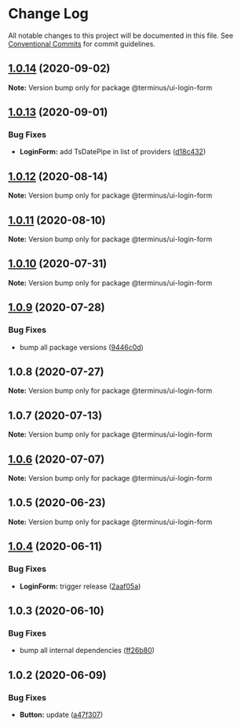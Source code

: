 # Change Log

All notable changes to this project will be documented in this file.
See [Conventional Commits](https://conventionalcommits.org) for commit guidelines.

## [1.0.14](https://github.com/GetTerminus/terminus-oss/compare/@terminus/ui-login-form@1.0.13...@terminus/ui-login-form@1.0.14) (2020-09-02)

**Note:** Version bump only for package @terminus/ui-login-form





## [1.0.13](https://github.com/GetTerminus/terminus-oss/compare/@terminus/ui-login-form@1.0.12...@terminus/ui-login-form@1.0.13) (2020-09-01)


### Bug Fixes

* **LoginForm:** add TsDatePipe in list of providers ([d18c432](https://github.com/GetTerminus/terminus-oss/commit/d18c432d468ee44d0cb586df16650b19af8666f5))





## [1.0.12](https://github.com/GetTerminus/terminus-oss/compare/@terminus/ui-login-form@1.0.11...@terminus/ui-login-form@1.0.12) (2020-08-14)

**Note:** Version bump only for package @terminus/ui-login-form





## [1.0.11](https://github.com/GetTerminus/terminus-oss/compare/@terminus/ui-login-form@1.0.10...@terminus/ui-login-form@1.0.11) (2020-08-10)

**Note:** Version bump only for package @terminus/ui-login-form

## [1.0.10](https://github.com/GetTerminus/terminus-oss/compare/@terminus/ui-login-form@1.0.9...@terminus/ui-login-form@1.0.10) (2020-07-31)

**Note:** Version bump only for package @terminus/ui-login-form

## [1.0.9](https://github.com/GetTerminus/terminus-oss/compare/@terminus/ui-login-form@1.0.8...@terminus/ui-login-form@1.0.9) (2020-07-28)

### Bug Fixes

* bump all package versions ([9446c0d](https://github.com/GetTerminus/terminus-oss/commit/9446c0d5cde3bd693cfba7cabbfd2db443a47b00))

## 1.0.8 (2020-07-27)

**Note:** Version bump only for package @terminus/ui-login-form

## 1.0.7 (2020-07-13)

**Note:** Version bump only for package @terminus/ui-login-form

## [1.0.6](https://github.com/GetTerminus/terminus-oss/compare/@terminus/ui-login-form@1.0.5...@terminus/ui-login-form@1.0.6) (2020-07-07)

**Note:** Version bump only for package @terminus/ui-login-form

## 1.0.5 (2020-06-23)

**Note:** Version bump only for package @terminus/ui-login-form

## [1.0.4](https://github.com/GetTerminus/terminus-oss/compare/@terminus/ui-login-form@1.0.3...@terminus/ui-login-form@1.0.4) (2020-06-11)

### Bug Fixes

* **LoginForm:** trigger release ([2aaf05a](https://github.com/GetTerminus/terminus-oss/commit/2aaf05a78d860cbce860d3cebe26c4ed25a38f48))

## 1.0.3 (2020-06-10)

### Bug Fixes

* bump all internal dependencies ([ff26b80](https://github.com/GetTerminus/terminus-oss/commit/ff26b806bb599401f006996be5b567a378e68ef3))

## 1.0.2 (2020-06-09)

### Bug Fixes

* **Button:** update ([a47f307](https://github.com/GetTerminus/terminus-oss/commit/a47f30757b9216d6ee76788c117e76eacf5289e5))
